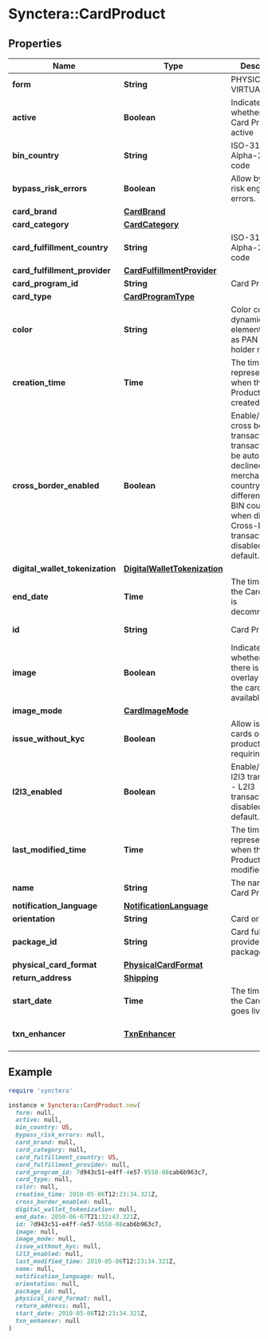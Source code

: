 # Synctera::CardProduct

## Properties

| Name | Type | Description | Notes |
| ---- | ---- | ----------- | ----- |
| **form** | **String** | PHYSICAL or VIRTUAL. |  |
| **active** | **Boolean** | Indicates whether the Card Product is active |  |
| **bin_country** | **String** | ISO-3166-1 Alpha-2 country code | [optional] |
| **bypass_risk_errors** | **Boolean** | Allow bypassing risk engine errors. | [optional] |
| **card_brand** | [**CardBrand**](CardBrand.md) |  | [optional] |
| **card_category** | [**CardCategory**](CardCategory.md) |  | [optional] |
| **card_fulfillment_country** | **String** | ISO-3166-1 Alpha-2 country code | [optional] |
| **card_fulfillment_provider** | [**CardFulfillmentProvider**](CardFulfillmentProvider.md) |  | [optional] |
| **card_program_id** | **String** | Card Program ID |  |
| **card_type** | [**CardProgramType**](CardProgramType.md) |  | [optional] |
| **color** | **String** | Color code for dynamic card elements such as PAN and card holder name | [optional] |
| **creation_time** | **Time** | The timestamp representing when the Card Product was created | [optional][readonly] |
| **cross_border_enabled** | **Boolean** | Enable/Disable cross border transaction - transaction will be automatically declined when merchant country is different than BIN country when disabled. Cross-Border transaction are disabled by default.  | [optional][default to false] |
| **digital_wallet_tokenization** | [**DigitalWalletTokenization**](DigitalWalletTokenization.md) |  | [optional] |
| **end_date** | **Time** | The time when the Card Product is decommissioned | [optional] |
| **id** | **String** | Card Product ID | [optional][readonly] |
| **image** | **Boolean** | Indicates whether or not there is an overlay image of the card product available | [optional] |
| **image_mode** | [**CardImageMode**](CardImageMode.md) |  | [optional] |
| **issue_without_kyc** | **Boolean** | Allow issuing cards on this product without requiring KYC | [optional] |
| **l2l3_enabled** | **Boolean** | Enable/Disable l2l3 transaction - L2l3 transaction are disabled by default.  | [optional][default to false] |
| **last_modified_time** | **Time** | The timestamp representing when the Card Product was last modified | [optional][readonly] |
| **name** | **String** | The name of the Card Product |  |
| **notification_language** | [**NotificationLanguage**](NotificationLanguage.md) |  | [optional] |
| **orientation** | **String** | Card orientation | [optional] |
| **package_id** | **String** | Card fulfillment provider’s package ID | [optional] |
| **physical_card_format** | [**PhysicalCardFormat**](PhysicalCardFormat.md) |  | [optional] |
| **return_address** | [**Shipping**](Shipping.md) |  | [optional] |
| **start_date** | **Time** | The time when the Card Product goes live |  |
| **txn_enhancer** | [**TxnEnhancer**](TxnEnhancer.md) |  | [optional][default to &#39;NONE&#39;] |

## Example

```ruby
require 'synctera'

instance = Synctera::CardProduct.new(
  form: null,
  active: null,
  bin_country: US,
  bypass_risk_errors: null,
  card_brand: null,
  card_category: null,
  card_fulfillment_country: US,
  card_fulfillment_provider: null,
  card_program_id: 7d943c51-e4ff-4e57-9558-08cab6b963c7,
  card_type: null,
  color: null,
  creation_time: 2010-05-06T12:23:34.321Z,
  cross_border_enabled: null,
  digital_wallet_tokenization: null,
  end_date: 2050-06-07T21:32:43.321Z,
  id: 7d943c51-e4ff-4e57-9558-08cab6b963c7,
  image: null,
  image_mode: null,
  issue_without_kyc: null,
  l2l3_enabled: null,
  last_modified_time: 2010-05-06T12:23:34.321Z,
  name: null,
  notification_language: null,
  orientation: null,
  package_id: null,
  physical_card_format: null,
  return_address: null,
  start_date: 2010-05-06T12:23:34.321Z,
  txn_enhancer: null
)
```

